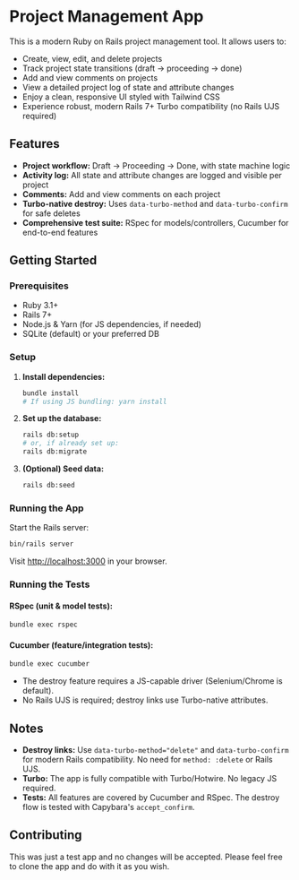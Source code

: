 # Project Management App

This is a modern Ruby on Rails project management tool. It allows users to:

- Create, view, edit, and delete projects
- Track project state transitions (draft → proceeding → done)
- Add and view comments on projects
- View a detailed project log of state and attribute changes
- Enjoy a clean, responsive UI styled with Tailwind CSS
- Experience robust, modern Rails 7+ Turbo compatibility (no Rails UJS required)

## Features
- **Project workflow:** Draft → Proceeding → Done, with state machine logic
- **Activity log:** All state and attribute changes are logged and visible per project
- **Comments:** Add and view comments on each project
- **Turbo-native destroy:** Uses `data-turbo-method` and `data-turbo-confirm` for safe deletes
- **Comprehensive test suite:** RSpec for models/controllers, Cucumber for end-to-end features

## Getting Started

### Prerequisites
- Ruby 3.1+
- Rails 7+
- Node.js & Yarn (for JS dependencies, if needed)
- SQLite (default) or your preferred DB

### Setup
1. **Install dependencies:**
   ```bash
   bundle install
   # If using JS bundling: yarn install
   ```
2. **Set up the database:**
   ```bash
   rails db:setup
   # or, if already set up:
   rails db:migrate
   ```
3. **(Optional) Seed data:**
   ```bash
   rails db:seed
   ```

### Running the App
Start the Rails server:
```bash
bin/rails server
```
Visit [http://localhost:3000](http://localhost:3000) in your browser.

### Running the Tests
#### RSpec (unit & model tests):
```bash
bundle exec rspec
```

#### Cucumber (feature/integration tests):
```bash
bundle exec cucumber
```
- The destroy feature requires a JS-capable driver (Selenium/Chrome is default).
- No Rails UJS is required; destroy links use Turbo-native attributes.

## Notes
- **Destroy links:** Use `data-turbo-method="delete"` and `data-turbo-confirm` for modern Rails compatibility. No need for `method: :delete` or Rails UJS.
- **Turbo:** The app is fully compatible with Turbo/Hotwire. No legacy JS required.
- **Tests:** All features are covered by Cucumber and RSpec. The destroy flow is tested with Capybara's `accept_confirm`.

## Contributing
This was just a test app and no changes will be accepted. Please feel free to clone the app and do with it as you wish.